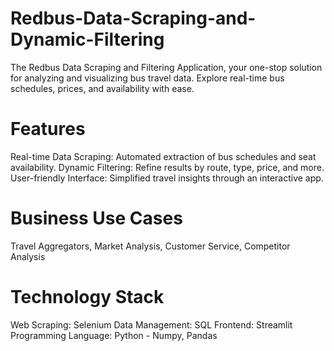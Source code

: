 # Redbus-Data-Scraping-and-Dynamic-Filtering
The Redbus Data Scraping and Filtering Application, your one-stop solution for analyzing and visualizing bus travel data. Explore real-time bus schedules, prices, and availability with ease.

# Features

Real-time Data Scraping: Automated extraction of bus schedules and seat availability.
Dynamic Filtering: Refine results by route, type, price, and more.
User-friendly Interface: Simplified travel insights through an interactive app.
# Business Use Cases
Travel Aggregators, Market Analysis, Customer Service, Competitor Analysis

# Technology Stack
Web Scraping: Selenium
Data Management: SQL
Frontend: Streamlit
Programming Language: Python - Numpy, Pandas
